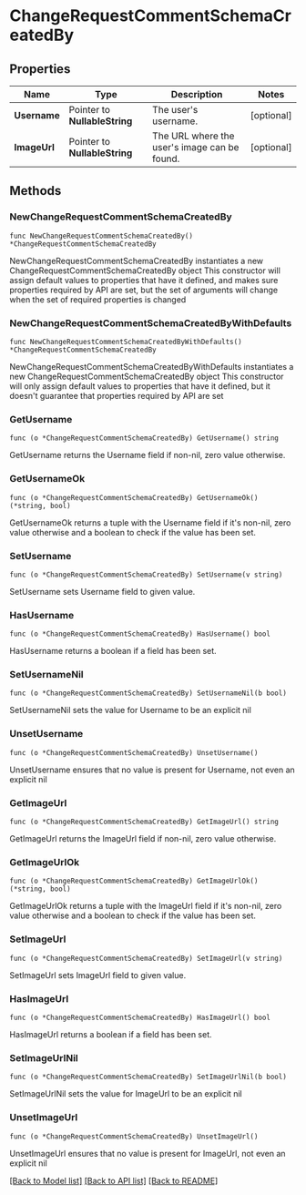 # ChangeRequestCommentSchemaCreatedBy

## Properties

Name | Type | Description | Notes
------------ | ------------- | ------------- | -------------
**Username** | Pointer to **NullableString** | The user&#39;s username. | [optional] 
**ImageUrl** | Pointer to **NullableString** | The URL where the user&#39;s image can be found. | [optional] 

## Methods

### NewChangeRequestCommentSchemaCreatedBy

`func NewChangeRequestCommentSchemaCreatedBy() *ChangeRequestCommentSchemaCreatedBy`

NewChangeRequestCommentSchemaCreatedBy instantiates a new ChangeRequestCommentSchemaCreatedBy object
This constructor will assign default values to properties that have it defined,
and makes sure properties required by API are set, but the set of arguments
will change when the set of required properties is changed

### NewChangeRequestCommentSchemaCreatedByWithDefaults

`func NewChangeRequestCommentSchemaCreatedByWithDefaults() *ChangeRequestCommentSchemaCreatedBy`

NewChangeRequestCommentSchemaCreatedByWithDefaults instantiates a new ChangeRequestCommentSchemaCreatedBy object
This constructor will only assign default values to properties that have it defined,
but it doesn't guarantee that properties required by API are set

### GetUsername

`func (o *ChangeRequestCommentSchemaCreatedBy) GetUsername() string`

GetUsername returns the Username field if non-nil, zero value otherwise.

### GetUsernameOk

`func (o *ChangeRequestCommentSchemaCreatedBy) GetUsernameOk() (*string, bool)`

GetUsernameOk returns a tuple with the Username field if it's non-nil, zero value otherwise
and a boolean to check if the value has been set.

### SetUsername

`func (o *ChangeRequestCommentSchemaCreatedBy) SetUsername(v string)`

SetUsername sets Username field to given value.

### HasUsername

`func (o *ChangeRequestCommentSchemaCreatedBy) HasUsername() bool`

HasUsername returns a boolean if a field has been set.

### SetUsernameNil

`func (o *ChangeRequestCommentSchemaCreatedBy) SetUsernameNil(b bool)`

 SetUsernameNil sets the value for Username to be an explicit nil

### UnsetUsername
`func (o *ChangeRequestCommentSchemaCreatedBy) UnsetUsername()`

UnsetUsername ensures that no value is present for Username, not even an explicit nil
### GetImageUrl

`func (o *ChangeRequestCommentSchemaCreatedBy) GetImageUrl() string`

GetImageUrl returns the ImageUrl field if non-nil, zero value otherwise.

### GetImageUrlOk

`func (o *ChangeRequestCommentSchemaCreatedBy) GetImageUrlOk() (*string, bool)`

GetImageUrlOk returns a tuple with the ImageUrl field if it's non-nil, zero value otherwise
and a boolean to check if the value has been set.

### SetImageUrl

`func (o *ChangeRequestCommentSchemaCreatedBy) SetImageUrl(v string)`

SetImageUrl sets ImageUrl field to given value.

### HasImageUrl

`func (o *ChangeRequestCommentSchemaCreatedBy) HasImageUrl() bool`

HasImageUrl returns a boolean if a field has been set.

### SetImageUrlNil

`func (o *ChangeRequestCommentSchemaCreatedBy) SetImageUrlNil(b bool)`

 SetImageUrlNil sets the value for ImageUrl to be an explicit nil

### UnsetImageUrl
`func (o *ChangeRequestCommentSchemaCreatedBy) UnsetImageUrl()`

UnsetImageUrl ensures that no value is present for ImageUrl, not even an explicit nil

[[Back to Model list]](../README.md#documentation-for-models) [[Back to API list]](../README.md#documentation-for-api-endpoints) [[Back to README]](../README.md)


